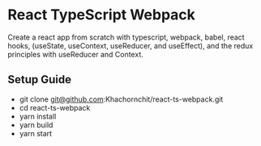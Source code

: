 # React TypeScript Webpack
Create a react app from scratch with typescript, webpack, babel, react hooks, (useState, useContext, useReducer, and useEffect), and the redux principles with useReducer and Context.

## Setup Guide
* git clone git@github.com:Khachornchit/react-ts-webpack.git
* cd react-ts-webpack
* yarn install
* yarn build
* yarn start